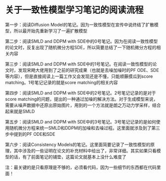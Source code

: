 # 关于一致性模型学习笔记的阅读流程

第一步：阅读Diffusion Model的笔记。因为一致性模型在宣传中说终结了扩散模型，所以最开始先重新学习了一遍扩散模型

第二步：阅读SMLD and DDPM with SDE中的0号笔记。因为在阅读一致性模型的论文时，反复出现了随机微分方程SDE，所以简要总结了一下随机微分方程的相关内容

第三步：阅读SMLD and DDPM with SDE中的1号笔记。在阅读一致性模型的论文时，发现宋飏大佬用到了之前的研究成果（也就是去噪加噪时的PF ODE、SDE等内容），但是直接阅读上一篇工作又会发现还是不懂，只能顺藤摸瓜到score matching。1号笔记记录的就是score matching的相关内容

第四步：阅读SMLD and DDPM with SDE中的2号笔记。2号笔记记录的是对于score matching的问题，提出的一种通过加噪的解决方法。对于生成模型来说，需要从噪声数据中还原出原始图片，用到的一个方法就是朗之万动力学采样，结合起来就是SMLD

第五步：阅读SMLD and DDPM with SDE中的3号笔记。3号笔记记录的是如何使用随机微分方程来统一SMLD和DDPM的加噪和去噪过程。这里面就涉及到了第三步中提到的PF ODE和SDE

第六步：阅读Consistency Models的笔记。这里面简要记录了一致性模型的原理，其中涉及的一些证明在论文的补充材料中给出了，非常详细。其实如果只看模型的话，有了前面笔记的铺垫，这篇论文就基本上没什么难度了

注：最关键的是只看原理是不够的，必须看代码，因为一些细节的东西都在代码里面！
